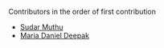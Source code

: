 Contributors in the order of first contribution

- [Sudar Muthu](https://github.com/sudar)
- [Maria Daniel Deepak](https://github.com/mariadanieldeepak)
